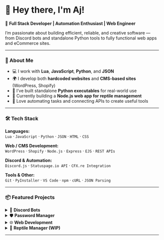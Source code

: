 # 👋 Hey there, I'm Aj!

🚀 **Full Stack Developer | Automation Enthusiast | Web Engineer**

I’m passionate about building efficient, reliable, and creative software — from Discord bots and standalone Python tools to fully functional web apps and eCommerce sites.

---

### 🧠 About Me
- 💻 I work with **Lua**, **JavaScript**, **Python**, and **JSON**  
- 🌍 I develop both **hardcoded websites** and **CMS-based sites** (WordPress, Shopify)  
- 🐍 I’ve built standalone **Python executables** for real-world use  
- 🦎 Currently building a **Node.js web app for reptile management**  
- 🧩 Love automating tasks and connecting APIs to create useful tools  

---

### 🛠️ Tech Stack
**Languages:**  
`Lua` · `JavaScript` · `Python` · `JSON` · `HTML` · `CSS`

**Web / CMS Development:**  
`WordPress` · `Shopify` · `Node.js` · `Express` · `EJS` · `REST APIs`

**Discord & Automation:**  
`Discord.js` · `Statuspage.io API` · `CFX.re Integration`

**Tools & Other:**  
`Git` · `PyInstaller` · `VS Code` · `npm` · `cURL` · `JSON Parsing`

---

### 📦 Featured Projects

<details>
<summary>💬 <b>Discord Bots</b></summary>

- Built bots using **Discord.js** or **Discord.py**  
- Many different bots for different usage cases  
- Includes integrations with **Statuspage.io** and **CFX.re** for real-time server monitoring  

</details>

<details>
<summary>🛡️ <b>Password Manager</b></summary>

- [**KeyForge – Secure Password Manager**](https://github.com/Ajx00/KeyForge) – Standalone executable built with **PyInstaller**, runs directly from a **USB stick**  
- Local encryption for **secure offline storage**  
- Lightweight, fast, and fully portable design  

</details>

<details>
<summary>🌐 <b>Web Development</b></summary>

- Created **hardcoded websites** (HTML, CSS, JS)  
- Built **WordPress** and **Shopify** webshops with custom integrations  
- Focused on **responsive design**, **performance**, and **SEO optimization**  

</details>

<details>
<summary>🦎 <b>Reptile Manager (WIP)</b></summary>

- **Node.js + Express** web application  
- Helps reptile owners track feedings, health logs, and environment data  
- Includes authentication, database storage, and dynamic dashboards  

</details>

---
